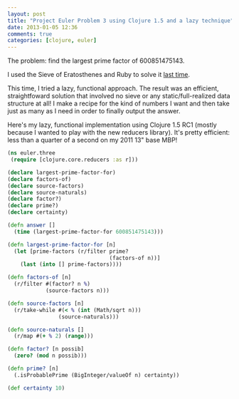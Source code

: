 ```yaml
---
layout: post
title: "Project Euler Problem 3 using Clojure 1.5 and a lazy technique"
date: 2013-01-05 12:36
comments: true
categories: [clojure, euler]
---
```


The problem: find the largest prime factor of 600851475143.

I used the Sieve of Eratosthenes and Ruby to solve it [last time](http://kilotau.com/blog/2011/06/28/primes-and-sieves/).

This time, I tried a lazy, functional approach. The result was an efficient,
straightfoward solution that involved no sieve or any static/full-realized
data structure at all! I make a recipe for the kind of numbers I want and
then take just as many as I need in order to finally output the answer.

Here's my lazy, functional implementation using Clojure 1.5 RC1 (mostly because
I wanted to play with the new reducers library). It's pretty efficient: less
than a quarter of a second on my 2011 13" base MBP!

```clojure
(ns euler.three
 (require [clojure.core.reducers :as r]))

(declare largest-prime-factor-for)
(declare factors-of)
(declare source-factors)
(declare source-naturals)
(declare factor?)
(declare prime?)
(declare certainty)

(defn answer []
  (time (largest-prime-factor-for 600851475143)))

(defn largest-prime-factor-for [n]
  (let [prime-factors (r/filter prime?
                                (factors-of n))]
    (last (into [] prime-factors))))

(defn factors-of [n]
  (r/filter #(factor? n %)
            (source-factors n)))

(defn source-factors [n]
  (r/take-while #(< % (int (Math/sqrt n)))
                (source-naturals)))

(defn source-naturals []
  (r/map #(+ % 2) (range)))

(defn factor? [n possib]
  (zero? (mod n possib)))

(defn prime? [n]
  (.isProbablePrime (BigInteger/valueOf n) certainty))

(def certainty 10)
```
